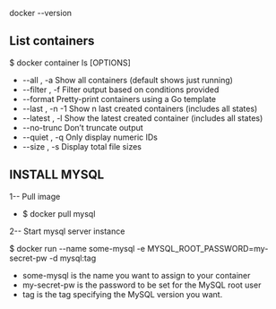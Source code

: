 docker --version

## List containers
$ docker container ls [OPTIONS]
* --all , -a		Show all containers (default shows just running)
* --filter , -f		Filter output based on conditions provided
* --format		Pretty-print containers using a Go template
* --last , -n	-1	Show n last created containers (includes all states)
* --latest , -l		Show the latest created container (includes all states)
* --no-trunc		Don’t truncate output
* --quiet , -q		Only display numeric IDs
* --size , -s		Display total file sizes

## INSTALL MYSQL
1-- Pull image
* $ docker pull mysql

2-- Start mysql server instance

$ docker run --name some-mysql -e MYSQL_ROOT_PASSWORD=my-secret-pw -d mysql:tag

* some-mysql is the name you want to assign to your container
* my-secret-pw is the password to be set for the MySQL root user
* tag is the tag specifying the MySQL version you want.
